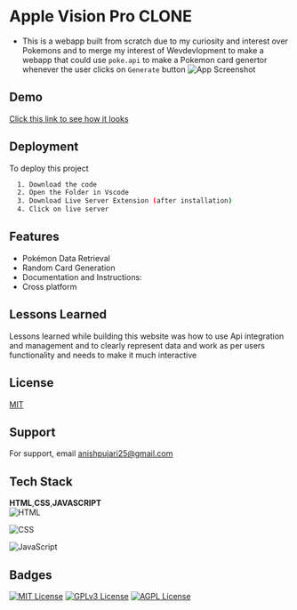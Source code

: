 
# Apple Vision Pro CLONE 

- This is a webapp built from scratch due to my curiosity and interest over Pokemons and to merge my interest of Wevdevlopment to make  a webapp that could use `poke.api` to make a Pokemon card genertor whenever the user clicks on `Generate` button 
![App Screenshot](https://github.com/Anishpuj/Starbucks-landing-page/assets/98417394/6a34f3b1-e769-4248-ac5f-e929a11410eb)



## Demo

[Click this link to see how it looks](https://pokecardapinew.netlify.app/)   



## Deployment

To deploy this project

```bash
  1. Download the code
  2. Open the Folder in Vscode
  3. Download Live Server Extension (after installation)
  4. Click on live server
```


## Features

- Pokémon Data Retrieval
- Random Card Generation
- Documentation and Instructions:
- Cross platform


## Lessons Learned

Lessons learned while building this website was how to use Api integration and management and to clearly represent data and work as per users functionality and needs to make it much interactive


## License

[MIT](https://choosealicense.com/licenses/mit/)

## Support

For support, email anishpujari25@gmail.com 


## Tech Stack

**HTML**,**CSS**,**JAVASCRIPT** <br>
![HTML](https://img.shields.io/badge/HTML5-E34F26?style=for-the-badge&logo=html5&logoColor=white)

![CSS](https://img.shields.io/badge/CSS3-1572B6?style=for-the-badge&logo=css3&logoColor=white)

![JavaScript](https://img.shields.io/badge/JavaScript-323330?style=for-the-badge&logo=javascript&logoColor=F7DF1E)
## Badges

[![MIT License](https://img.shields.io/badge/License-MIT-green.svg)](https://choosealicense.com/licenses/mit/)
[![GPLv3 License](https://img.shields.io/badge/License-GPL%20v3-yellow.svg)](https://opensource.org/licenses/)
[![AGPL License](https://img.shields.io/badge/license-AGPL-blue.svg)](http://www.gnu.org/licenses/agpl-3.0)

